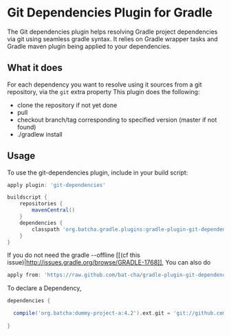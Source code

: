 # Git Dependencies Plugin for Gradle
The Git dependencies plugin helps resolving Gradle project dependencies via git using seamless gradle syntax.
It relies on Gradle wrapper tasks and Gradle maven plugin being applied to your dependencies.

## What it does
For each dependency you want to resolve using it sources from a git repository, via the ```git``` extra property
This plugin does the following:
* clone the repository if not yet done
* pull
* checkout branch/tag corresponding to specified version (master if not found)
* ./gradlew install 

## Usage
To use the git-dependencies plugin, include in your build script:

```groovy
apply plugin: 'git-dependencies'

buildscript {
    repositories {
        mavenCentral()
    }
    dependencies {
        classpath 'org.batcha.gradle.plugins:gradle-plugin-git-dependencies:0.1'
    }
}
```
If you do not need the gradle --offline [[(cf this issue)|http://issues.gradle.org/browse/GRADLE-1768]], You can also do
```groovy  
apply from: 'https://raw.github.com/bat-cha/gradle-plugin-git-dependencies/0.1/git-dependencies.gradle'
```

To declare a Dependency,
```groovy 
dependencies {

  compile('org.batcha:dummy-project-a:4.2').ext.git = 'git://github.com/bat-cha/dummy-java-project-a.git'
    
}
```
